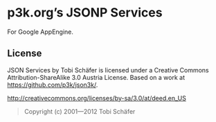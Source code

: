 p3k.org’s JSONP Services
========================

For Google AppEngine.

License
-------

JSON Services by Tobi Schäfer is licensed under a Creative Commons Attribution-ShareAlike 3.0 Austria License. Based on a work at https://github.com/p3k/json3k/.

http://creativecommons.org/licenses/by-sa/3.0/at/deed.en_US

> Copyright (c) 2001—2012 Tobi Schäfer